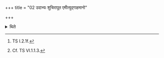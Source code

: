 +++
title = "02 उदाभ्यः शुचिरापूत एमीत्युद्गाहमानो"

+++

<details><summary>थिते</summary>

2. While coming out of the water he mutters udābhyaḥ śucirā pūta emi....[^1] Then he sips water.[^2]  

[^1]: TS I.2.1f.  

[^2]: Cf. TS VI.1.1.3.
</details>
